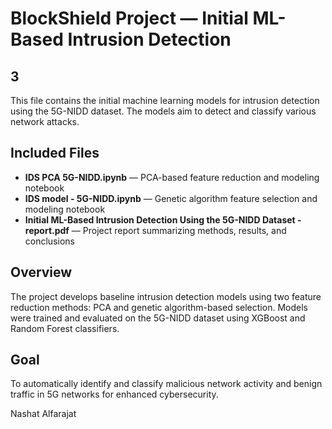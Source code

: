 # BlockShield Project — Initial ML-Based Intrusion Detection
## 3 

This file contains the initial machine learning models for intrusion detection using the 5G-NIDD dataset. The models aim to detect and classify various network attacks.

## Included Files

- **IDS PCA 5G-NIDD.ipynb** — PCA-based feature reduction and modeling notebook  
- **IDS model - 5G-NIDD.ipynb** — Genetic algorithm feature selection and modeling notebook  
- **Initial ML-Based Intrusion Detection Using the 5G-NIDD Dataset - report.pdf** — Project report summarizing methods, results, and conclusions  

## Overview

The project develops baseline intrusion detection models using two feature reduction methods: PCA and genetic algorithm-based selection. Models were trained and evaluated on the 5G-NIDD dataset using XGBoost and Random Forest classifiers.

## Goal

To automatically identify and classify malicious network activity and benign traffic in 5G networks for enhanced cybersecurity.


Nashat Alfarajat
